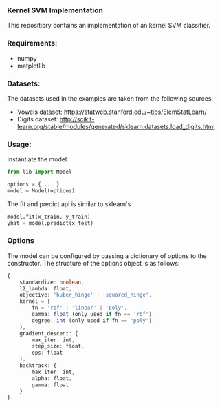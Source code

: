 
### Kernel SVM Implementation

This repositiory contains an implementation of an kernel SVM classifier.

### Requirements:

- numpy
- matplotlib

### Datasets:

The datasets used in the examples are taken from the following sources:

- Vowels dataset:  https://statweb.stanford.edu/~tibs/ElemStatLearn/
- Digits dataset: http://scikit-learn.org/stable/modules/generated/sklearn.datasets.load_digits.html

### Usage:

Instantiate the model:

```python
from lib import Model

options = { ... }
model = Model(options)
```

The fit and predict api is similar to sklearn's

```python
model.fit(x_train, y_train)
yhat = model.predict(x_test)
```

### Options

The model can be configured by passing a dictionary of options to the constructor.
The structure of the options object is as follows:

```typescript
{
    standardize: boolean,
    l2_lambda: float,
    objective: 'huber_hinge' | 'squared_hinge',
    kernel = {
        fn = 'rbf' | 'linear' | 'poly',
        gamma: float (only used if fn == 'rbf')
        degree: int (only used if fn == 'poly')
    ),
    gradient_descent: {
        max_iter: int,
        step_size: float,
        eps: float
    ),
    backtrack: {
        max_iter: int,
        alpha: float,
        gamma: float
    }
}
```